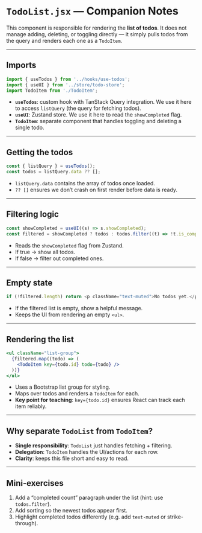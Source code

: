 

# `TodoList.jsx` — Companion Notes

This component is responsible for rendering the **list of todos**. It does not manage adding, deleting, or toggling directly — it simply pulls todos from the query and renders each one as a `TodoItem`.

---

## Imports
```js
import { useTodos } from '../hooks/use-todos';
import { useUI } from '../store/todo-store';
import TodoItem from './TodoItem';
```
- **`useTodos`**: custom hook with TanStack Query integration. We use it here to access `listQuery` (the query for fetching todos).
- **`useUI`**: Zustand store. We use it here to read the `showCompleted` flag.
- **`TodoItem`**: separate component that handles toggling and deleting a single todo.

---

## Getting the todos
```js
const { listQuery } = useTodos();
const todos = listQuery.data ?? [];
```
- `listQuery.data` contains the array of todos once loaded.
- `?? []` ensures we don’t crash on first render before data is ready.

---

## Filtering logic
```js
const showCompleted = useUI((s) => s.showCompleted);
const filtered = showCompleted ? todos : todos.filter((t) => !t.is_complete);
```
- Reads the `showCompleted` flag from Zustand.
- If true → show all todos.
- If false → filter out completed ones.

---

## Empty state
```js
if (!filtered.length) return <p className="text-muted">No todos yet.</p>;
```
- If the filtered list is empty, show a helpful message.
- Keeps the UI from rendering an empty `<ul>`.

---

## Rendering the list
```jsx
<ul className="list-group">
  {filtered.map((todo) => (
    <TodoItem key={todo.id} todo={todo} />
  ))}
</ul>
```
- Uses a Bootstrap list group for styling.
- Maps over todos and renders a `TodoItem` for each.
- **Key point for teaching**: `key={todo.id}` ensures React can track each item reliably.

---

## Why separate `TodoList` from `TodoItem`?
- **Single responsibility**: `TodoList` just handles fetching + filtering.
- **Delegation**: `TodoItem` handles the UI/actions for each row.
- **Clarity**: keeps this file short and easy to read.

---

## Mini-exercises
1. Add a “completed count” paragraph under the list (hint: use `todos.filter`).
2. Add sorting so the newest todos appear first.
3. Highlight completed todos differently (e.g. add `text-muted` or strike-through).
